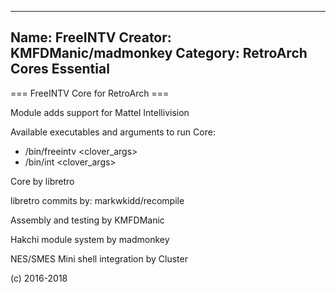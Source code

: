 -----------------------
Name: FreeINTV 
Creator: KMFDManic/madmonkey
Category: RetroArch Cores Essential
-----------------------
=== FreeINTV Core for RetroArch ===

Module adds support for Mattel Intellivision

Available executables and arguments to run Core:
- /bin/freeintv <rom> <clover_args>
- /bin/int <rom> <clover_args>

Core by libretro

libretro commits by:
markwkidd/recompile

Assembly and testing by KMFDManic

Hakchi module system by madmonkey

NES/SMES Mini shell integration by Cluster

(c) 2016-2018

